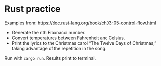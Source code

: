 # Rust practice

Examples from: <https://doc.rust-lang.org/book/ch03-05-control-flow.html>
- Generate the nth Fibonacci number.
- Convert temperatures between Fahrenheit and Celsius.
- Print the lyrics to the Christmas carol “The Twelve Days of Christmas,” taking advantage of the repetition in the song.

Run with `cargo run`. Results print to terminal.